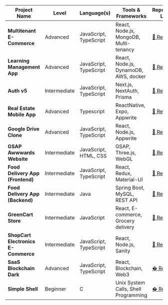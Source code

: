 | Project Name                        | Level        | Language(s)            | Tools & Frameworks                     | Repository Link                                                       | Live Demo                                                  |
| ----------------------------------- | ------------ | ---------------------- | -------------------------------------- | --------------------------------------------------------------------- | ---------------------------------------------------------- |
| **Multitenant E-Commerce**          | Advanced     | JavaScript, TypeScript | React, Node.js, MongoDB, Multi-tenancy | [🔗 Repo](https://github.com/CANDELY001/multitenant-ecommerce)        | [View](https://multitenant-ecommerce-eta.vercel.app)       |
| **Learning Management App**         | Advanced     | JavaScript, TypeScript | React, Node.js, DynamoDB, AWS, docker  | [🔗 Repo](https://github.com/CANDELY001/learning-management-app)      | [🔗 View](https://learning-management-app-six.vercel.app)  |
| **Auth v5**                         | Intermediate | JavaScript, TypeScript | Next.js, NextAuth, Prisma              | [🔗 Repo](https://github.com/CANDELY001/auth_v5)                      | [🔗 View](https://auth-v5-wheat.vercel.app)                |
| **Real Estate Mobile App**          | Advanced     | Typescript             | ReactNative, Expo, Appwrite            | [🔗 Repo](https://github.com/CANDELY001/Real_Estate_mobile_app)       | � Mobile App                                               |
| **Google Drive Clone**              | Advanced     | JavaScript, TypeScript | React, Node.js, Appwrite               | [🔗 Repo](https://github.com/CANDELY001/Google-Drive-Clone)           | [🔗 View](https://google-drive-clone-six-beryl.vercel.app) |
| **GSAP Awwwards Website**           | Intermediate | JavaScript, HTML, CSS  | GSAP, Three.js, WebGL                  | [🔗 Repo](https://github.com/CANDELY001/GSAP-Awwwards-Website)        | [🔗 View](https://gsap-awwwards-website-nu.vercel.app)     |
| **Food Delivery App (Frontend)**    | Intermediate | JavaScript, TypeScript | React, Redux, Material-UI              | [🔗 Repo](https://github.com/CANDELY001/Food_Delivery-App)            | 🚧 In Development                                          |
| **Food Delivery App (Backend)**     | Intermediate | Java                   | Spring Boot, MySQL, REST API           | [🔗 Repo](https://github.com/CANDELY001/food_delivery_app_springboot) | 🌐 API Server                                              |
| **GreenCart Store**                 | Intermediate | JavaScript             | React, E-commerce, Grocery delivery    | [🔗 Repo](https://github.com/CANDELY001/greencart-store)              | [🔗 View](https://greencart-store-six.vercel.app)          |
| **ShopCart Electronics E-Commerce** | Intermediate | JavaScript, TypeScript | React, Node.js, Sanity                 | [🔗 Repo](https://github.com/CANDELY001/shopcart-ecommerce)           | [🔗 View](https://shopcart-ecommerce-zeta.vercel.app)      |
| **SaaS Blockchain Dark**            | Advanced     | JavaScript, TypeScript | React, Blockchain, Web3                | [� Repo](https://github.com/CANDELY001/saas-blockchain-dark)          | [🔗 View](https://saas-blockchain-dark.netlify.app)        |
| **Simple Shell**                    | Beginner     | C                      | Unix System Calls, Shell Programming   | [� Repo](https://github.com/CANDELY001/simple_shell)                  | 💻 Terminal App                                            |
